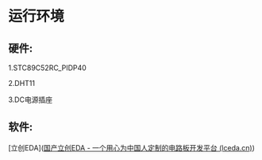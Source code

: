 # 运行环境

## 硬件:

1.STC89C52RC_PIDP40

2.DHT11

3.DC电源插座

## 软件:

[立创EDA]([国产立创EDA - 一个用心为中国人定制的电路板开发平台 (lceda.cn)](https://lceda.cn/))

